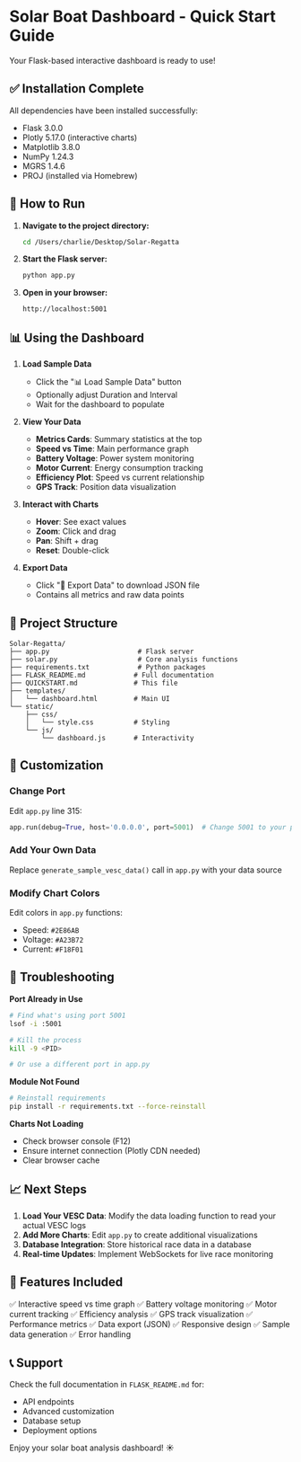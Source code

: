 # Solar Boat Dashboard - Quick Start Guide

Your Flask-based interactive dashboard is ready to use!

## ✅ Installation Complete

All dependencies have been installed successfully:
- Flask 3.0.0
- Plotly 5.17.0 (interactive charts)
- Matplotlib 3.8.0
- NumPy 1.24.3
- MGRS 1.4.6
- PROJ (installed via Homebrew)

## 🚀 How to Run

1. **Navigate to the project directory:**
   ```bash
   cd /Users/charlie/Desktop/Solar-Regatta
   ```

2. **Start the Flask server:**
   ```bash
   python app.py
   ```

3. **Open in your browser:**
   ```
   http://localhost:5001
   ```

## 📊 Using the Dashboard

1. **Load Sample Data**
   - Click the "📊 Load Sample Data" button
   - Optionally adjust Duration and Interval
   - Wait for the dashboard to populate

2. **View Your Data**
   - **Metrics Cards**: Summary statistics at the top
   - **Speed vs Time**: Main performance graph
   - **Battery Voltage**: Power system monitoring
   - **Motor Current**: Energy consumption tracking
   - **Efficiency Plot**: Speed vs current relationship
   - **GPS Track**: Position data visualization

3. **Interact with Charts**
   - **Hover**: See exact values
   - **Zoom**: Click and drag
   - **Pan**: Shift + drag
   - **Reset**: Double-click

4. **Export Data**
   - Click "💾 Export Data" to download JSON file
   - Contains all metrics and raw data points

## 📁 Project Structure

```
Solar-Regatta/
├── app.py                      # Flask server
├── solar.py                    # Core analysis functions
├── requirements.txt            # Python packages
├── FLASK_README.md            # Full documentation
├── QUICKSTART.md              # This file
├── templates/
│   └── dashboard.html         # Main UI
└── static/
    ├── css/
    │   └── style.css          # Styling
    └── js/
        └── dashboard.js       # Interactivity
```

## 🔧 Customization

### Change Port
Edit `app.py` line 315:
```python
app.run(debug=True, host='0.0.0.0', port=5001)  # Change 5001 to your port
```

### Add Your Own Data
Replace `generate_sample_vesc_data()` call in `app.py` with your data source

### Modify Chart Colors
Edit colors in `app.py` functions:
- Speed: `#2E86AB`
- Voltage: `#A23B72`
- Current: `#F18F01`

## 🐛 Troubleshooting

**Port Already in Use**
```bash
# Find what's using port 5001
lsof -i :5001

# Kill the process
kill -9 <PID>

# Or use a different port in app.py
```

**Module Not Found**
```bash
# Reinstall requirements
pip install -r requirements.txt --force-reinstall
```

**Charts Not Loading**
- Check browser console (F12)
- Ensure internet connection (Plotly CDN needed)
- Clear browser cache

## 📈 Next Steps

1. **Load Your VESC Data**: Modify the data loading function to read your actual VESC logs
2. **Add More Charts**: Edit `app.py` to create additional visualizations
3. **Database Integration**: Store historical race data in a database
4. **Real-time Updates**: Implement WebSockets for live race monitoring

## 🎯 Features Included

✅ Interactive speed vs time graph
✅ Battery voltage monitoring
✅ Motor current tracking
✅ Efficiency analysis
✅ GPS track visualization
✅ Performance metrics
✅ Data export (JSON)
✅ Responsive design
✅ Sample data generation
✅ Error handling

## 📞 Support

Check the full documentation in `FLASK_README.md` for:
- API endpoints
- Advanced customization
- Database setup
- Deployment options

Enjoy your solar boat analysis dashboard! ☀️
